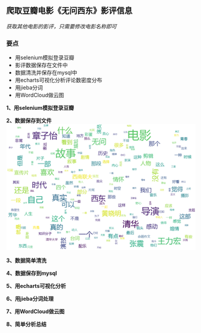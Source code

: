 ## 爬取豆瓣电影《无问西东》影评信息
*获取其他电影的影评，只需要修改电影名称即可*
### 要点
* 用selenium模拟登录豆瓣
* 影评数据保存在文件中
* 数据清洗并保存在mysql中
* 用echarts可视化分析评论数密度分布
* 用jieba分词
* 用WordCloud做云图


**1、用selenium模拟登录豆瓣**

**2、数据保存到文件**
![数据文件](https://raw.githubusercontent.com/GibZhang/scrapy/master/moviecloud.png)

**3、数据简单清洗**

**4、数据保存到mysql**

**5、用echarts可视化分析**

**6、用jieba分词处理**

**7、用WordCloud做云图**

**8、简单分析总结**

